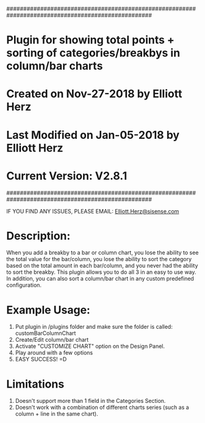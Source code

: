 ###################################################################################################
#  	Plugin for showing total points + sorting of categories/breakbys in column/bar charts
#	Created on Nov-27-2018 by Elliott Herz
#	Last Modified on Jan-05-2018 by Elliott Herz
#	Current Version: V2.8.1
###################################################################################################


IF YOU FIND ANY ISSUES, PLEASE EMAIL: Elliott.Herz@sisense.com


# Description: 
When you add a breakby to a bar or column chart, you lose the ability to see the total value for
the bar/column, you lose the ability to sort the category based on the total amount in each 
bar/column, and you never had the ability to sort the breakby. This plugin allows you to do all 3
in an easy to use way. In addition, you can also sort a column/bar chart in any custom predefined 
configuration.


# Example Usage:
1) Put plugin in /plugins folder and make sure the folder is called: customBarColumnChart
2) Create/Edit column/bar chart
3) Activate "CUSTOMIZE CHART" option on the Design Panel.
4) Play around with a few options
5) EASY SUCCESS! =D


# Limitations
1) Doesn't support more than 1 field in the Categories Section.
2) Doesn't work with a combination of different charts series 
    (such as a column + line in the same chart).